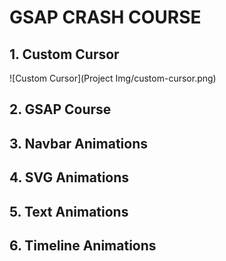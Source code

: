 # GSAP CRASH COURSE

## 1. Custom Cursor
![Custom Cursor](Project Img/custom-cursor.png)

## 2. GSAP Course
<!-- ![GSAP Course](./Project Img/gsap-course.png) -->


## 3. Navbar Animations
<!-- ![Navbar Animations](./Project Img/Navbar-Animations.png) -->


## 4. SVG Animations
<!-- ![SVG Animations](./Project Img/svg-animations.png) -->


## 5. Text Animations
<!-- ![Text Animations](./Project Img/text-animations.png) -->


## 6. Timeline Animations
<!-- ![Timeline Animations](./Project Img/timeline-animations.png) -->


